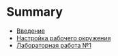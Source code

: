 # Summary

* [Введение](README.md)
* [Настройка рабочего окружения](chapter1.md)
* [Лабораторная работа №1](lab1.md)

